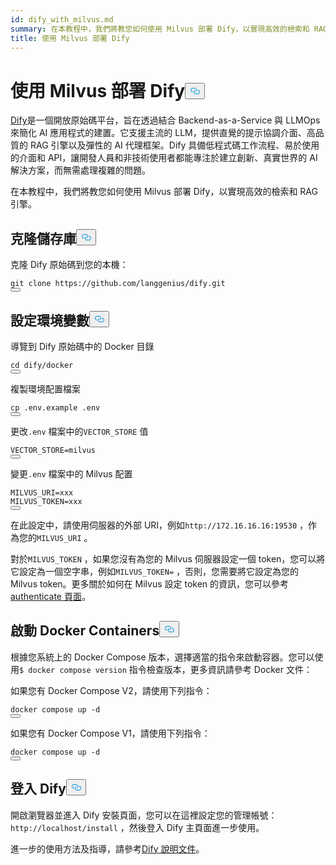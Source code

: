 ```yaml
---
id: dify_with_milvus.md
summary: 在本教程中，我們將教您如何使用 Milvus 部署 Dify，以實現高效的檢索和 RAG 引擎。
title: 使用 Milvus 部署 Dify
---
```

<h1 id="Deploying-Dify-with-Milvus" class="common-anchor-header">使用 Milvus 部署 Dify<button data-href="#Deploying-Dify-with-Milvus" class="anchor-icon" translate="no">
      <svg translate="no"
        aria-hidden="true"
        focusable="false"
        height="20"
        version="1.1"
        viewBox="0 0 16 16"
        width="16"
      >
        <path
          fill="#0092E4"
          fill-rule="evenodd"
          d="M4 9h1v1H4c-1.5 0-3-1.69-3-3.5S2.55 3 4 3h4c1.45 0 3 1.69 3 3.5 0 1.41-.91 2.72-2 3.25V8.59c.58-.45 1-1.27 1-2.09C10 5.22 8.98 4 8 4H4c-.98 0-2 1.22-2 2.5S3 9 4 9zm9-3h-1v1h1c1 0 2 1.22 2 2.5S13.98 12 13 12H9c-.98 0-2-1.22-2-2.5 0-.83.42-1.64 1-2.09V6.25c-1.09.53-2 1.84-2 3.25C6 11.31 7.55 13 9 13h4c1.45 0 3-1.69 3-3.5S14.5 6 13 6z"
        ></path>
      </svg>
    </button></h1><p><a href="https://dify.ai/">Dify</a>是一個開放原始碼平台，旨在透過結合 Backend-as-a-Service 與 LLMOps 來簡化 AI 應用程式的建置。它支援主流的 LLM，提供直覺的提示協調介面、高品質的 RAG 引擎以及彈性的 AI 代理框架。Dify 具備低程式碼工作流程、易於使用的介面和 API，讓開發人員和非技術使用者都能專注於建立創新、真實世界的 AI 解決方案，而無需處理複雜的問題。</p>
<p>在本教程中，我們將教您如何使用 Milvus 部署 Dify，以實現高效的檢索和 RAG 引擎。</p>
<h2 id="Clone-the-Repository" class="common-anchor-header">克隆儲存庫<button data-href="#Clone-the-Repository" class="anchor-icon" translate="no">
      <svg translate="no"
        aria-hidden="true"
        focusable="false"
        height="20"
        version="1.1"
        viewBox="0 0 16 16"
        width="16"
      >
        <path
          fill="#0092E4"
          fill-rule="evenodd"
          d="M4 9h1v1H4c-1.5 0-3-1.69-3-3.5S2.55 3 4 3h4c1.45 0 3 1.69 3 3.5 0 1.41-.91 2.72-2 3.25V8.59c.58-.45 1-1.27 1-2.09C10 5.22 8.98 4 8 4H4c-.98 0-2 1.22-2 2.5S3 9 4 9zm9-3h-1v1h1c1 0 2 1.22 2 2.5S13.98 12 13 12H9c-.98 0-2-1.22-2-2.5 0-.83.42-1.64 1-2.09V6.25c-1.09.53-2 1.84-2 3.25C6 11.31 7.55 13 9 13h4c1.45 0 3-1.69 3-3.5S14.5 6 13 6z"
        ></path>
      </svg>
    </button></h2><p>克隆 Dify 原始碼到您的本機：</p>
<pre><code translate="no" class="language-shell">git <span class="hljs-built_in">clone</span> https://github.com/langgenius/dify.git
<button class="copy-code-btn"></button></code></pre>
<h2 id="Set-the-Environment-Variables" class="common-anchor-header">設定環境變數<button data-href="#Set-the-Environment-Variables" class="anchor-icon" translate="no">
      <svg translate="no"
        aria-hidden="true"
        focusable="false"
        height="20"
        version="1.1"
        viewBox="0 0 16 16"
        width="16"
      >
        <path
          fill="#0092E4"
          fill-rule="evenodd"
          d="M4 9h1v1H4c-1.5 0-3-1.69-3-3.5S2.55 3 4 3h4c1.45 0 3 1.69 3 3.5 0 1.41-.91 2.72-2 3.25V8.59c.58-.45 1-1.27 1-2.09C10 5.22 8.98 4 8 4H4c-.98 0-2 1.22-2 2.5S3 9 4 9zm9-3h-1v1h1c1 0 2 1.22 2 2.5S13.98 12 13 12H9c-.98 0-2-1.22-2-2.5 0-.83.42-1.64 1-2.09V6.25c-1.09.53-2 1.84-2 3.25C6 11.31 7.55 13 9 13h4c1.45 0 3-1.69 3-3.5S14.5 6 13 6z"
        ></path>
      </svg>
    </button></h2><p>導覽到 Dify 原始碼中的 Docker 目錄</p>
<pre><code translate="no" class="language-shell"><span class="hljs-built_in">cd</span> dify/docker
<button class="copy-code-btn"></button></code></pre>
<p>複製環境配置檔案</p>
<pre><code translate="no" class="language-shell"><span class="hljs-built_in">cp</span> .env.example .<span class="hljs-built_in">env</span>
<button class="copy-code-btn"></button></code></pre>
<p>更改<code translate="no">.env</code> 檔案中的<code translate="no">VECTOR_STORE</code> 值</p>
<pre><code translate="no">VECTOR_STORE=milvus
<button class="copy-code-btn"></button></code></pre>
<p>變更<code translate="no">.env</code> 檔案中的 Milvus 配置</p>
<pre><code translate="no">MILVUS_URI=xxx
MILVUS_TOKEN=xxx
<button class="copy-code-btn"></button></code></pre>
<p>在此設定中，請使用伺服器的外部 URI，例如<code translate="no">http://172.16.16.16:19530</code> ，作為您的<code translate="no">MILVUS_URI</code> 。</p>
<p>對於<code translate="no">MILVUS_TOKEN</code> ，如果您沒有為您的 Milvus 伺服器設定一個 token，您可以將它設定為一個空字串，例如<code translate="no">MILVUS_TOKEN=</code> ，否則，您需要將它設定為您的 Milvus token。更多關於如何在 Milvus 設定 token 的資訊，您可以參考<a href="https://milvus.io/docs/authenticate.md?tab=docker#Update-user-password">authenticate 頁面</a>。</p>
<h2 id="Start-the-Docker-Containers" class="common-anchor-header">啟動 Docker Containers<button data-href="#Start-the-Docker-Containers" class="anchor-icon" translate="no">
      <svg translate="no"
        aria-hidden="true"
        focusable="false"
        height="20"
        version="1.1"
        viewBox="0 0 16 16"
        width="16"
      >
        <path
          fill="#0092E4"
          fill-rule="evenodd"
          d="M4 9h1v1H4c-1.5 0-3-1.69-3-3.5S2.55 3 4 3h4c1.45 0 3 1.69 3 3.5 0 1.41-.91 2.72-2 3.25V8.59c.58-.45 1-1.27 1-2.09C10 5.22 8.98 4 8 4H4c-.98 0-2 1.22-2 2.5S3 9 4 9zm9-3h-1v1h1c1 0 2 1.22 2 2.5S13.98 12 13 12H9c-.98 0-2-1.22-2-2.5 0-.83.42-1.64 1-2.09V6.25c-1.09.53-2 1.84-2 3.25C6 11.31 7.55 13 9 13h4c1.45 0 3-1.69 3-3.5S14.5 6 13 6z"
        ></path>
      </svg>
    </button></h2><p>根據您系統上的 Docker Compose 版本，選擇適當的指令來啟動容器。您可以使用<code translate="no">$ docker compose version</code> 指令檢查版本，更多資訊請參考 Docker 文件：</p>
<p>如果您有 Docker Compose V2，請使用下列指令：</p>
<pre><code translate="no" class="language-shell">docker compose up -d
<button class="copy-code-btn"></button></code></pre>
<p>如果您有 Docker Compose V1，請使用下列指令：</p>
<pre><code translate="no" class="language-shell">docker compose up -d
<button class="copy-code-btn"></button></code></pre>
<h2 id="Log-in-to-Dify" class="common-anchor-header">登入 Dify<button data-href="#Log-in-to-Dify" class="anchor-icon" translate="no">
      <svg translate="no"
        aria-hidden="true"
        focusable="false"
        height="20"
        version="1.1"
        viewBox="0 0 16 16"
        width="16"
      >
        <path
          fill="#0092E4"
          fill-rule="evenodd"
          d="M4 9h1v1H4c-1.5 0-3-1.69-3-3.5S2.55 3 4 3h4c1.45 0 3 1.69 3 3.5 0 1.41-.91 2.72-2 3.25V8.59c.58-.45 1-1.27 1-2.09C10 5.22 8.98 4 8 4H4c-.98 0-2 1.22-2 2.5S3 9 4 9zm9-3h-1v1h1c1 0 2 1.22 2 2.5S13.98 12 13 12H9c-.98 0-2-1.22-2-2.5 0-.83.42-1.64 1-2.09V6.25c-1.09.53-2 1.84-2 3.25C6 11.31 7.55 13 9 13h4c1.45 0 3-1.69 3-3.5S14.5 6 13 6z"
        ></path>
      </svg>
    </button></h2><p>開啟瀏覽器並進入 Dify 安裝頁面，您可以在這裡設定您的管理帳號：<code translate="no">http://localhost/install</code> ，然後登入 Dify 主頁面進一步使用。</p>
<p>進一步的使用方法及指導，請參考<a href="https://docs.dify.ai/">Dify 說明文件</a>。</p>
